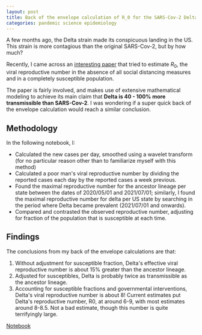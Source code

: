 ```yaml
---
layout: post
title: Back of the envelope calculation of R_0 for the SARS-Cov-2 Delta strain
categories: pandemic science epidemiology
---
```


A few months ago, the Delta strain made its conspicuous landing in the US. This strain is more contagious than the original SARS-Cov-2, but by how much?

Recently, I came across an [interesting paper](https://www.science.org/doi/10.1126/science.abg3055) that tried to estimate $R_0$, the viral reproductive number in the absence of all social distancing measures and in a completely susceptible population.

The paper is fairly involved, and makes use of extensive mathematical modeling to achieve its main claim that **Delta is 40 - 100% more transmissible than SARS-Cov-2**. I was wondering if a super quick back of the envelope calculation would reach a similar conclusion.

## Methodology

In the following notebook, I:
  * Calculated the new cases per day, smoothed using a wavelet transform (for no particular reason other than to familiarize myself with this method)
  * Calculated a poor man's viral reproductive number by dividing the reported cases each day by the reported cases a week previous.
  * Found the maximal reproductive number for the ancestor lineage per state between the dates of 2020/05/01 and 2021/07/01; similarly, I found the maximal reproductive number for delta per US state by searching in the period where Delta became prevalent (2021/07/01 and onwards).
  * Compared and contrasted the observed reproductive number, adjusting for fraction of the population that is susceptible at each time.

## Findings
The conclusions from my back of the envelope calculations are that:
  1. Without adjustment for susceptible fraction, Delta's effective viral
  reproductive number is about 15% greater than the ancestor lineage.
  2. Adjusted for susceptibles, Delta is probably twice as transmissible as
  the ancestor lineage.
  3. Accounting for susceptible fractions and governmental interventions,
  Delta's viral reproductive number is about 8! Current estimates put Delta's
  reproductive number, R0, at around 6-9, with most estimates around 8-8.5. Not
  a bad estimate, though this number is quite terrifyingly large.

[Notebook](https://dangeles.github.io/jupyter/DeltaEstimates.html)
